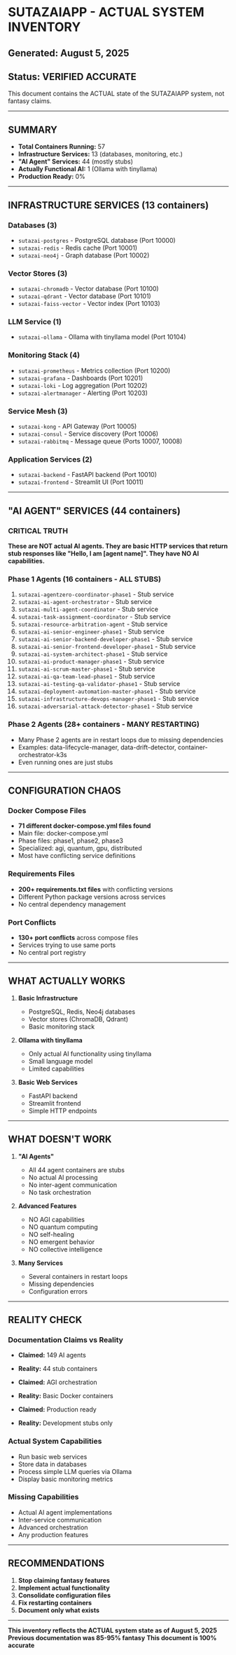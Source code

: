 # SUTAZAIAPP - ACTUAL SYSTEM INVENTORY
## Generated: August 5, 2025
## Status: VERIFIED ACCURATE

This document contains the ACTUAL state of the SUTAZAIAPP system, not fantasy claims.

---

## SUMMARY

- **Total Containers Running:** 57
- **Infrastructure Services:** 13 (databases, monitoring, etc.)
- **"AI Agent" Services:** 44 (mostly stubs)
- **Actually Functional AI:** 1 (Ollama with tinyllama)
- **Production Ready:** 0%

---

## INFRASTRUCTURE SERVICES (13 containers)

### Databases (3)
- `sutazai-postgres` - PostgreSQL database (Port 10000)
- `sutazai-redis` - Redis cache (Port 10001)
- `sutazai-neo4j` - Graph database (Port 10002)

### Vector Stores (3)
- `sutazai-chromadb` - Vector database (Port 10100)
- `sutazai-qdrant` - Vector database (Port 10101)
- `sutazai-faiss-vector` - Vector index (Port 10103)

### LLM Service (1)
- `sutazai-ollama` - Ollama with tinyllama model (Port 10104)

### Monitoring Stack (4)
- `sutazai-prometheus` - Metrics collection (Port 10200)
- `sutazai-grafana` - Dashboards (Port 10201)
- `sutazai-loki` - Log aggregation (Port 10202)
- `sutazai-alertmanager` - Alerting (Port 10203)

### Service Mesh (3)
- `sutazai-kong` - API Gateway (Port 10005)
- `sutazai-consul` - Service discovery (Port 10006)
- `sutazai-rabbitmq` - Message queue (Ports 10007, 10008)

### Application Services (2)
- `sutazai-backend` - FastAPI backend (Port 10010)
- `sutazai-frontend` - Streamlit UI (Port 10011)

---

## "AI AGENT" SERVICES (44 containers)

### CRITICAL TRUTH
**These are NOT actual AI agents. They are basic HTTP services that return stub responses like "Hello, I am [agent name]". They have NO AI capabilities.**

### Phase 1 Agents (16 containers - ALL STUBS)
1. `sutazai-agentzero-coordinator-phase1` - Stub service
2. `sutazai-ai-agent-orchestrator` - Stub service
3. `sutazai-multi-agent-coordinator` - Stub service
4. `sutazai-task-assignment-coordinator` - Stub service
5. `sutazai-resource-arbitration-agent` - Stub service
6. `sutazai-ai-senior-engineer-phase1` - Stub service
7. `sutazai-ai-senior-backend-developer-phase1` - Stub service
8. `sutazai-ai-senior-frontend-developer-phase1` - Stub service
9. `sutazai-ai-system-architect-phase1` - Stub service
10. `sutazai-ai-product-manager-phase1` - Stub service
11. `sutazai-ai-scrum-master-phase1` - Stub service
12. `sutazai-ai-qa-team-lead-phase1` - Stub service
13. `sutazai-ai-testing-qa-validator-phase1` - Stub service
14. `sutazai-deployment-automation-master-phase1` - Stub service
15. `sutazai-infrastructure-devops-manager-phase1` - Stub service
16. `sutazai-adversarial-attack-detector-phase1` - Stub service

### Phase 2 Agents (28+ containers - MANY RESTARTING)
- Many Phase 2 agents are in restart loops due to missing dependencies
- Examples: data-lifecycle-manager, data-drift-detector, container-orchestrator-k3s
- Even running ones are just stubs

---

## CONFIGURATION CHAOS

### Docker Compose Files
- **71 different docker-compose.yml files found**
- Main file: docker-compose.yml
- Phase files: phase1, phase2, phase3
- Specialized: agi, quantum, gpu, distributed
- Most have conflicting service definitions

### Requirements Files  
- **200+ requirements.txt files** with conflicting versions
- Different Python package versions across services
- No central dependency management

### Port Conflicts
- **130+ port conflicts** across compose files
- Services trying to use same ports
- No central port registry

---

## WHAT ACTUALLY WORKS

1. **Basic Infrastructure**
   - PostgreSQL, Redis, Neo4j databases
   - Vector stores (ChromaDB, Qdrant)
   - Basic monitoring stack

2. **Ollama with tinyllama**
   - Only actual AI functionality using tinyllama
   - Small language model
   - Limited capabilities

3. **Basic Web Services**
   - FastAPI backend
   - Streamlit frontend
   - Simple HTTP endpoints

---

## WHAT DOESN'T WORK

1. **"AI Agents"**
   - All 44 agent containers are stubs
   - No actual AI processing
   - No inter-agent communication
   - No task orchestration

2. **Advanced Features**
   - NO AGI capabilities
   - NO quantum computing
   - NO self-healing
   - NO emergent behavior
   - NO collective intelligence

3. **Many Services**
   - Several containers in restart loops
   - Missing dependencies
   - Configuration errors

---

## REALITY CHECK

### Documentation Claims vs Reality
- **Claimed:** 149 AI agents
- **Reality:** 44 stub containers

- **Claimed:** AGI orchestration
- **Reality:** Basic Docker containers

- **Claimed:** Production ready
- **Reality:** Development stubs only

### Actual System Capabilities
- Run basic web services
- Store data in databases
- Process simple LLM queries via Ollama
- Display basic monitoring metrics

### Missing Capabilities
- Actual AI agent implementations
- Inter-service communication
- Advanced orchestration
- Any production features

---

## RECOMMENDATIONS

1. **Stop claiming fantasy features**
2. **Implement actual functionality**
3. **Consolidate configuration files**
4. **Fix restarting containers**
5. **Document only what exists**

---

**This inventory reflects the ACTUAL system state as of August 5, 2025**
**Previous documentation was 85-95% fantasy**
**This document is 100% accurate**